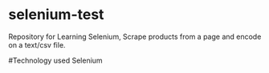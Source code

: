 # selenium-test
Repository for Learning Selenium, Scrape products from a page and encode on a text/csv file.

#Technology used
Selenium

